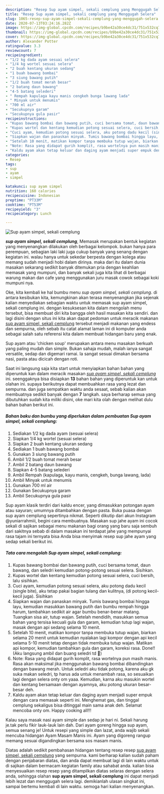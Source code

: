 ```yaml
---
description: "Resep Sup ayam simpel, sekali cemplung yang Menggugah Selera"
title: "Resep Sup ayam simpel, sekali cemplung yang Menggugah Selera"
slug: 1065-resep-sup-ayam-simpel-sekali-cemplung-yang-menggugah-selera
date: 2020-07-13T03:24:16.282Z
image: https://img-global.cpcdn.com/recipes/b9be42a30ce4dc31/751x532cq70/sup-ayam-simpel-sekali-cemplung-foto-resep-utama.jpg
thumbnail: https://img-global.cpcdn.com/recipes/b9be42a30ce4dc31/751x532cq70/sup-ayam-simpel-sekali-cemplung-foto-resep-utama.jpg
cover: https://img-global.cpcdn.com/recipes/b9be42a30ce4dc31/751x532cq70/sup-ayam-simpel-sekali-cemplung-foto-resep-utama.jpg
author: Alexander Potter
ratingvalue: 3.3
reviewcount: 7
recipeingredient:
- "1/2 kg dada ayam sesuai selera"
- "1/4 kg wortel sesuai selera"
- "2 buah kentang ukuran sedang"
- "1 buah bawang bombai"
- "3 siung bawang putih"
- "1/2 buah tomat merah besar"
- "2 batang daun bawang"
- "4-5 batang selederi"
- " Rempah kapulaga kayu manis cengkeh bunga lawang lada"
- " Minyak untuk menumis"
- "700 ml air"
- "Secukupnya garam"
- "Secukupnya gula pasir"
recipeinstructions:
- "Kupas bawang bombai dan bawang putih, cuci bersama tomat, daun bawang, dan seledri kemudian potong-potong sesuai selera. Sisihkan."
- "Kupas wortel dan kentang kemudian potong sesuai selera, cuci bersih, lalu sisihkan."
- "Cuci ayam, kemudian potong sesuai selera, aku potong dadu kecil (single bite), aku tetap pakai bagian tulang dan kulitnya, (di potong kecil-kecil juga). Sisihkan"
- "Siapkan wajan dan panaskan minyak. Tumis bawang bombai hingga layu, kemudian masukkan bawang putih dan bumbu rempah hingga harum, tambahkan sedikit air agar bumbu benar-benar matang. Tuangkan sisa air, tutup wajan. Setelah mendidih, masukkan semua bahan yang tersisa kecuali gula dan garam, kemudian tutup lagi wajan, masak dengan api sedang selama 10 menit."
- "Setelah 10 menit, matikan kompor tanpa membuka tutup wajan, biarkan selama 20 menit untuk kemudian nyalakan lagi kompor dengan api kecil selama 5-10 menit tetap dengan tidak membuka tutup wajan. Matikan api kompor, kemudian tambahkan gula dan garam, koreksi rasa. Done!! (Aku langsung ambil dan buang seledri td 🤭)"
- "Note: Rasa yang didapat gurih komplit, rasa wortelnya pun masih manis. Rasa akan maksimal jika menggunakan bawang bombai dibandingkan dengan bawang merah. Untuk seledri aku tidak potong, karena aku gk suka makan seledri, tp harus ada untuk menambah rasa, so sesuaikan lagi dengan selera onty om yaaa. Kemudian, karna aku masukin wortel dan kentang bersamaan dengan ayamnya, aku potong ukuran besar-besar deh."
- "Kaldu ayam akan tetap keluar dan daging ayam menjadi super empuk dengan cara memasak seperti ini. Menghemat gas, dan tinggal cemplung sekaligus bisa ditinggal main sama anak deh. Selamat mencoba onty om. Happy cooking all!!!"
categories:
- Resep
tags:
- sup
- ayam
- simpel

katakunci: sup ayam simpel 
nutrition: 160 calories
recipecuisine: Indonesian
preptime: "PT33M"
cooktime: "PT53M"
recipeyield: "3"
recipecategory: Lunch

---
```



![Sup ayam simpel, sekali cemplung](https://img-global.cpcdn.com/recipes/b9be42a30ce4dc31/751x532cq70/sup-ayam-simpel-sekali-cemplung-foto-resep-utama.jpg)

<b><i>sup ayam simpel, sekali cemplung</i></b>, Memasak merupakan bentuk kegiatan yang menyenangkan dilakukan oleh berbagai kelompok. bukan hanya para perempuan, sebagian laki laki juga cukup banyak yang senang dengan kegiatan ini. walau hanya untuk sekedar berpesta dengan kolega atau memang sudah menjadi hobi dalam dirinya. maka dari itu dalam dunia masakan sekarang sedikit banyak ditemukan pria dengan keahlian memasak yang mumpuni, dan banyak sekali juga kita lihat di berbagai warung makan dan cafe yang menggunakan juru masak cowok sebagai koki mumpuni nya.

Oke, kita kembali ke hal bumbu menu <i>sup ayam simpel, sekali cemplung</i>. di antara kesibukan kita, kemungkinan akan terasa menyenangkan jika sejenak kalian menyediakan sebagian waktu untuk memasak sup ayam simpel, sekali cemplung ini. dengan kesuksesan kita dalam mengolah menu tersebut, bisa membuat diri kita bangga oleh hasil masakan kita sendiri. dan lagi disini dengan situs ini kita akan dapat pedoman untuk meracik makanan <u>sup ayam simpel, sekali cemplung</u> tersebut menjadi makanan yang endess dan sempurna, oleh sebab itu catat alamat laman ini di komputer anda sebagai salah satu referensi kita dalam membuat hidangan baru yang enak.

Sup ayam atau &#39;chicken soup&#39; merupakan antara menu masakan berkuah yang paling mudah dan simple. Bukan sahaja mudah, malah ianya sangat versatile, sedap dan digemari ramai. Ia sangat sesuai dimakan bersama nasi, pasta atau dicicah dengan roti.


Saat ini langsung saja kita start untuk menyiapkan bahan bahan yang diperuntuk kan dalam meracik masakan <u><i>sup ayam simpel, sekali cemplung</i></u> ini. seenggaknya bisa disiapkan <b>13</b> bahan bahan yang diperuntuk kan untuk olahan ini. supaya berikutnya dapat membuahkan rasa yang lezat dan sempurna. dan juga sempatkan waktu anda sesaat, sebab kalian akan membuatnya sedikit banyak dengan <b>7</b> langkah. saya berharap semua yang dibutuhkan sudah kita miliki disini, oke mari kita olah dengan melihat dulu bahan bahan berikut ini.

<!--inarticleads1-->

##### Bahan baku dan bumbu yang diperlukan dalam pembuatan Sup ayam simpel, sekali cemplung:

1. Sediakan 1/2 kg dada ayam (sesuai selera)
1. Siapkan 1/4 kg wortel (sesuai selera)
1. Siapkan 2 buah kentang ukuran sedang
1. Sediakan 1 buah bawang bombai
1. Gunakan 3 siung bawang putih
1. Ambil 1/2 buah tomat merah besar
1. Ambil 2 batang daun bawang
1. Siapkan 4-5 batang selederi
1. Ambil  Rempah (kapulaga, kayu manis, cengkeh, bunga lawang, lada)
1. Ambil  Minyak untuk menumis
1. Gunakan 700 ml air
1. Gunakan Secukupnya garam
1. Ambil Secukupnya gula pasir


Sup ayam klasik terdiri dari kaldu encer, yang dimasukkan potongan ayam atau sayuran; umumnya ditambahkan dengan pasta. Buka puasa dengan sup ayam cemplung sepertinya nikmat. Seperti dikutip dari akun Instagram @yuniarrahmiii, begini cara membuatnya. Masakan sup jahe ayam ini cocok sekali di sajikan sebagai menu makanan bagi orang yang baru saja sembuh dari sakitnya sebab di dalam masakan ini terdapat jahe yang mempunyai rasa tajam ini ternyata bisa Anda bisa menyimak resep sup jahe ayam yang sedap sekali berikut ini. 

<!--inarticleads2-->

##### Tata cara mengolah Sup ayam simpel, sekali cemplung:

1. Kupas bawang bombai dan bawang putih, cuci bersama tomat, daun bawang, dan seledri kemudian potong-potong sesuai selera. Sisihkan.
1. Kupas wortel dan kentang kemudian potong sesuai selera, cuci bersih, lalu sisihkan.
1. Cuci ayam, kemudian potong sesuai selera, aku potong dadu kecil (single bite), aku tetap pakai bagian tulang dan kulitnya, (di potong kecil-kecil juga). Sisihkan
1. Siapkan wajan dan panaskan minyak. Tumis bawang bombai hingga layu, kemudian masukkan bawang putih dan bumbu rempah hingga harum, tambahkan sedikit air agar bumbu benar-benar matang. Tuangkan sisa air, tutup wajan. Setelah mendidih, masukkan semua bahan yang tersisa kecuali gula dan garam, kemudian tutup lagi wajan, masak dengan api sedang selama 10 menit.
1. Setelah 10 menit, matikan kompor tanpa membuka tutup wajan, biarkan selama 20 menit untuk kemudian nyalakan lagi kompor dengan api kecil selama 5-10 menit tetap dengan tidak membuka tutup wajan. Matikan api kompor, kemudian tambahkan gula dan garam, koreksi rasa. Done!! (Aku langsung ambil dan buang seledri td 🤭)
1. Note: Rasa yang didapat gurih komplit, rasa wortelnya pun masih manis. Rasa akan maksimal jika menggunakan bawang bombai dibandingkan dengan bawang merah. Untuk seledri aku tidak potong, karena aku gk suka makan seledri, tp harus ada untuk menambah rasa, so sesuaikan lagi dengan selera onty om yaaa. Kemudian, karna aku masukin wortel dan kentang bersamaan dengan ayamnya, aku potong ukuran besar-besar deh.
1. Kaldu ayam akan tetap keluar dan daging ayam menjadi super empuk dengan cara memasak seperti ini. Menghemat gas, dan tinggal cemplung sekaligus bisa ditinggal main sama anak deh. Selamat mencoba onty om. Happy cooking all!!!


Kalau saya masak nasi ayam simple dan sedap je hari ni. Sekali harung je.tak perlu fikir lauk-lauk lain dah. Dari ayam goreng hingga sup ayam, semua senang je! Untuk resepi yang simple dan lazat, anda wajib sekali mencuba hidangan Ayam Masam Manis ini. Ayam yang digoreng rangup memang sesuai digandingkan bersama sos masam manis. 

Diatas adalah sedikit pembahasan hidangan tentang resep resep <u>sup ayam simpel, sekali cemplung</u> yang sempurna. kami berharap kalian sudah paham dengan penjabaran diatas, dan anda dapat membuat lagi di lain waktu untuk di sajikan dalam bermacam kegiatan family atau sahabat anda. kalian bisa menyesuaikan resep resep yang ditampilkan diatas selaras dengan selera anda, sehingga olahan <b>sup ayam simpel, sekali cemplung</b> ini dapat menjadi lebih lezat dan menggugah selera lagi. demikianlah ulasan singkat ini, sampai bertemu kembali di lain waktu. semoga hari kalian menyenangkan.
